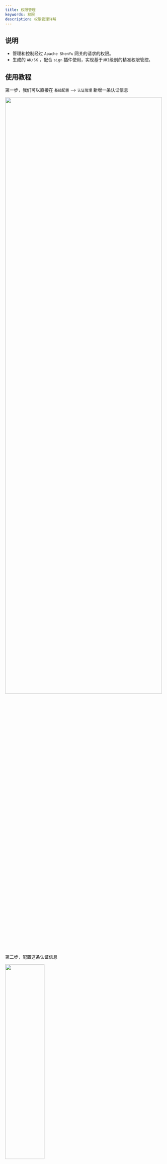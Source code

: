 ```yaml
---
title: 权限管理
keywords: 权限
description: 权限管理详解
---
```


## 说明

- 管理和控制经过 `Apache ShenYu` 网关的请求的权限。
- 生成的 `AK/SK` ，配合 `sign` 插件使用，实现基于`URI`级别的精准权限管控。

## 使用教程

 第一步，我们可以直接在 `基础配置` --> `认证管理` 新增一条认证信息

<img src="/img/shenyu/basicConfig/authorityManagement/auth_manages_add_zh.jpg" width="100%" height="70%" />

 第二步，配置这条认证信息

<img src="/img/shenyu/basicConfig/authorityManagement/auth_param_zh.jpg" width="50%" height="40%"/>

- 应用名称：这个账号关联的应用名称，可手动填写或下拉选择（数据来自元数据管理中配置的应用名称）
- 手机号：仅作为信息记录，<font color=red>在shenyu中无实际使用逻辑</font>
- APP参数：当请求的context path与应用名称相同时，向header中添加该值，键为 `appParam`。
- 用户ID：给该用户取一个名字，仅作为信息记录，<font color=red>在shenyu中无实际使用逻辑</font>
- 拓展信息：仅作为信息记录，<font color=red>在shenyu中无实际使用逻辑</font>
- 路径认证：开启后，该账号仅允许访问以下配置的资源路径
- 资源路径：允许访问的资源路径，支持路径匹配，如 `/order/**` 

点击确认后，生成一条认证信息，该信息包含 `AppKey` 和 `加密秘钥` ，即 `Sign` 插件中的 `AK/SK` 

 `Sign`插件的详细使用说明请参考： [Sign插件](../sign-plugin).

#### 路径操作

对已创建的认证信息，可以在认证信息列表的末尾进行 `路径操作` 

<img src="/img/shenyu/basicConfig/authorityManagement/auth_manage_modifyPath_zh.jpg" width="90%" height="80%"/>

- 左侧为<font color=red>可配置</font>的路径列表，右侧为<font color=red>允许该账号访问</font>的路径列表
- 勾选资源路径，点击中间的 `>` 或  `<` 将勾选的数据移动到对应列表中
- 左侧可配置路径列表可在账号信息行末尾点击 `编辑`，在弹框中的 `资源路径` 中进行添加

